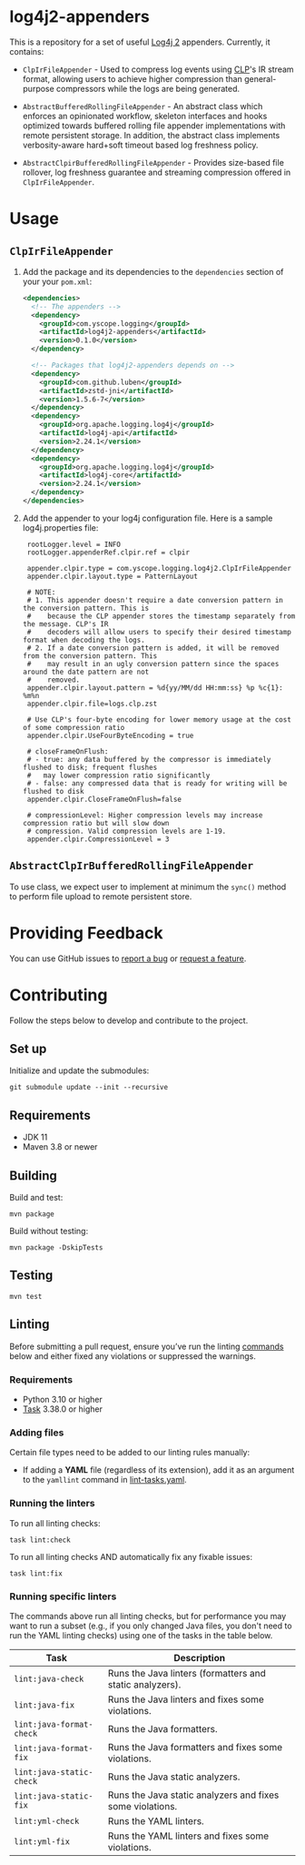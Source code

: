 # log4j2-appenders
This is a repository for a set of useful [Log4j 2][log4j2] appenders. Currently, it contains:

* `ClpIrFileAppender` - Used to compress log events using [CLP](https://github.com/y-scope/clp)'s IR
  stream format, allowing users to achieve higher compression than general-purpose compressors while
  the logs are being generated.

* `AbstractBufferedRollingFileAppender` - An abstract class which enforces an opinionated workflow,
  skeleton interfaces and hooks optimized towards buffered rolling file appender implementations
  with remote persistent storage. In addition, the abstract class implements verbosity-aware
  hard+soft timeout based log freshness policy.

* `AbstractClpirBufferedRollingFileAppender` - Provides size-based file rollover, log freshness
  guarantee and streaming compression offered in `ClpIrFileAppender`.

# Usage

## `ClpIrFileAppender`
1. Add the package and its dependencies to the `dependencies` section of your your `pom.xml`:

   ```xml
   <dependencies>
     <!-- The appenders -->
     <dependency>
       <groupId>com.yscope.logging</groupId>
       <artifactId>log4j2-appenders</artifactId>
       <version>0.1.0</version>
     </dependency>

     <!-- Packages that log4j2-appenders depends on -->
     <dependency>
       <groupId>com.github.luben</groupId>
       <artifactId>zstd-jni</artifactId>
       <version>1.5.6-7</version>
     </dependency>
     <dependency>
       <groupId>org.apache.logging.log4j</groupId>
       <artifactId>log4j-api</artifactId>
       <version>2.24.1</version>
     </dependency>
     <dependency>
       <groupId>org.apache.logging.log4j</groupId>
       <artifactId>log4j-core</artifactId>
       <version>2.24.1</version>
     </dependency>
   </dependencies>
   ```

2. Add the appender to your log4j configuration file. Here is a sample log4j.properties file:

   ```properties
    rootLogger.level = INFO
    rootLogger.appenderRef.clpir.ref = clpir

    appender.clpir.type = com.yscope.logging.log4j2.ClpIrFileAppender
    appender.clpir.layout.type = PatternLayout

    # NOTE:
    # 1. This appender doesn't require a date conversion pattern in the conversion pattern. This is
    #    because the CLP appender stores the timestamp separately from the message. CLP's IR
    #    decoders will allow users to specify their desired timestamp format when decoding the logs.
    # 2. If a date conversion pattern is added, it will be removed from the conversion pattern. This
    #    may result in an ugly conversion pattern since the spaces around the date pattern are not
    #    removed.
    appender.clpir.layout.pattern = %d{yy/MM/dd HH:mm:ss} %p %c{1}: %m%n
    appender.clpir.file=logs.clp.zst

    # Use CLP's four-byte encoding for lower memory usage at the cost of some compression ratio
    appender.clpir.UseFourByteEncoding = true

    # closeFrameOnFlush:
    # - true: any data buffered by the compressor is immediately flushed to disk; frequent flushes
    #   may lower compression ratio significantly
    # - false: any compressed data that is ready for writing will be flushed to disk
    appender.clpir.CloseFrameOnFlush=false

    # compressionLevel: Higher compression levels may increase compression ratio but will slow down
    # compression. Valid compression levels are 1-19.
    appender.clpir.CompressionLevel = 3
   ```

## `AbstractClpIrBufferedRollingFileAppender`
To use class, we expect user to implement at minimum the `sync()` method to perform file upload to
remote persistent store.

# Providing Feedback

You can use GitHub issues to [report a bug][report-bug] or [request a feature][feature-req].

# Contributing
Follow the steps below to develop and contribute to the project.

## Set up
Initialize and update the submodules:
```shell
git submodule update --init --recursive
```

## Requirements

* JDK 11
* Maven 3.8 or newer

## Building
Build and test:
```shell
mvn package
```

Build without testing:
```shell
mvn package -DskipTests
```

## Testing
```shell
mvn test
```

## Linting
Before submitting a pull request, ensure you’ve run the linting [commands](#running-the-linters)
below and either fixed any violations or suppressed the warnings.

### Requirements
* Python 3.10 or higher
* [Task] 3.38.0 or higher

### Adding files
Certain file types need to be added to our linting rules manually:

* If adding a **YAML** file (regardless of its extension), add it as an argument to the `yamllint`
  command in [lint-tasks.yaml](lint-tasks.yaml).

### Running the linters
To run all linting checks:
```shell
task lint:check
```

To run all linting checks AND automatically fix any fixable issues:
```shell
task lint:fix
```

### Running specific linters
The commands above run all linting checks, but for performance you may want to run a subset (e.g.,
if you only changed Java files, you don't need to run the YAML linting checks) using one of the
tasks in the table below.

| Task                     | Description                                               |
|--------------------------|-----------------------------------------------------------|
| `lint:java-check`        | Runs the Java linters (formatters and static analyzers).  |
| `lint:java-fix`          | Runs the Java linters and fixes some violations.          |
| `lint:java-format-check` | Runs the Java formatters.                                 |
| `lint:java-format-fix`   | Runs the Java formatters and fixes some violations.       |
| `lint:java-static-check` | Runs the Java static analyzers.                           |
| `lint:java-static-fix`   | Runs the Java static analyzers and fixes some violations. |
| `lint:yml-check`         | Runs the YAML linters.                                    |
| `lint:yml-fix`           | Runs the YAML linters and fixes some violations.          |

[feature-req]: https://github.com/y-scope/log4j2-appenders/issues/new?assignees=&labels=enhancement&template=feature-request.yml 
[log4j2]: https://logging.apache.org/log4j/2.x/index.html
[report-bug]: https://github.com/y-scope/log4j2-appenders/issues/new?assignees=&labels=bug&template=bug-report.yml
[Task]: https://taskfile.dev
